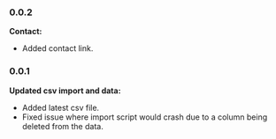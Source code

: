 ### 0.0.2

**Contact:**

* Added contact link.


### 0.0.1

**Updated csv import and data:**

* Added latest csv file.
* Fixed issue where import script would crash due to a column being deleted from the data.
